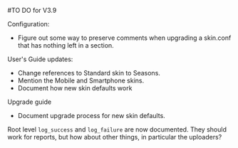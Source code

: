 #TO DO for V3.9

Configuration:
 - Figure out some way to preserve comments when upgrading a skin.conf that has nothing
 left in a section.
   
User's Guide updates:
 - Change references to Standard skin to Seasons.
 - Mention the Mobile and Smartphone skins.
 - Document how new skin defaults work

Upgrade guide
 - Document upgrade process for new skin defaults.
 
Root level `log_success` and `log_failure` are now documented. They should work for reports,
but how about other things, in particular the uploaders?
